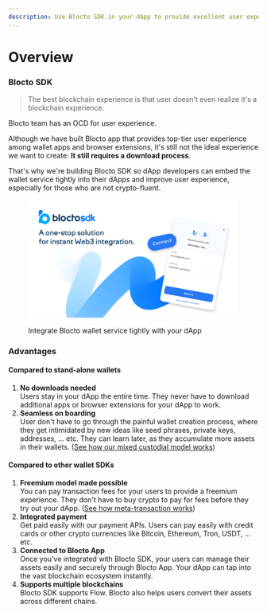 ```yaml
---
description: Use Blocto SDK in your dApp to provide excellent user experience
---
```


# Overview

### Blocto SDK

> The best blockchain experience is that user doesn't even realize it's a blockchain experience.

Blocto team has an OCD for user experience.

Although we have built Blocto app that provides top-tier user experience among wallet apps and browser extensions, it's still not the ideal experience we want to create: **It still requires a download process**.

That's why we're building Blocto SDK so dApp developers can embed the wallet service tightly into their dApps and improve user experience, especially for those who are not crypto-fluent.

<figure><img src="../.gitbook/assets/Blocto SDK_Banner_20230511.jpg" alt=""><figcaption><p>Integrate Blocto wallet service tightly with your dApp</p></figcaption></figure>

### Advantages

#### Compared to stand-alone wallets

1. **No downloads needed**\
   Users stay in your dApp the entire time. They never have to download additional apps or browser extensions for your dApp to work.
2. **Seamless on boarding**\
   User don't have to go through the painful wallet creation process, where they get intimidated by new ideas like seed phrases, private keys, addresses, ... etc. They can learn later, as they accumulate more assets in their wallets. ([See how our mixed custodial model works](../technical-documents/key-management.md))

#### Compared to other wallet SDKs

1. **Freemium model made possible**\
   You can pay transaction fees for your users to provide a freemium experience. They don't have to buy crypto to pay for fees before they try out your dApp. ([See how meta-transaction works](broken-reference))
2. **Integrated payment**\
   Get paid easily with our payment APIs. Users can pay easily with credit cards or other crypto currencies like Bitcoin, Ethereum, Tron, USDT, ... etc.
3. **Connected to Blocto App**\
   Once you've integrated with Blocto SDK, your users can manage their assets easily and securely through Blocto App. Your dApp can tap into the vast blockchain ecosystem instantly.
4. **Supports multiple blockchains**\
   Blocto SDK supports Flow. Blocto also helps users convert their assets across different chains.
